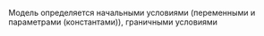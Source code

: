Модель определяется начальными условиями (переменными и параметрами (константами)), граничными условиями